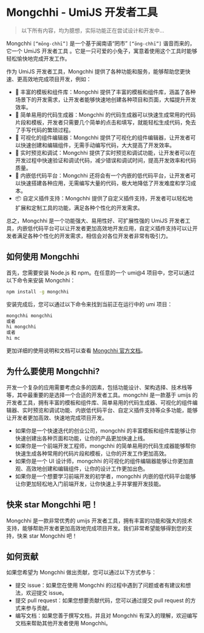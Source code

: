 
# Mongchhi - UmiJS 开发者工具

> 以下所有内容，均为臆想，实际功能正在尝试设计和开发中...

Mongchhi `[“mōng-chhī”]` 是一个基于闽南语“罔市” `[“ōng-chhī”]` 谐音而来的，它一个 UmiJS 开发者工具 。它是一只可爱的小兔子，寓意着使用这个工具时能够轻松愉快地完成开发工作。

作为 UmiJS 开发者工具，Mongchhi 提供了各种功能和服务，能够帮助您更快速、更高效地完成项目开发，例如：

- 🌈 丰富的模板和组件库：Mongchhi 提供了丰富的模板和组件库，涵盖了各种场景下的开发需求，让开发者能够快速地创建各种项目和页面，大幅提升开发效率。
- 🎨 简单易用的代码生成器：Mongchhi 的代码生成器可以快速生成常用的代码片段和模板，开发者只需要几个简单的点击和填写，就能轻松生成代码，免去了手写代码的繁琐过程。
- 🚀 可视化的组件编辑器：Mongchhi 提供了可视化的组件编辑器，让开发者可以快速创建和编辑组件，无需手动编写代码，大大提高了开发效率。
- 🌟 实时预览和调试：Mongchhi 提供了实时预览和调试功能，让开发者可以在开发过程中快速验证和调试代码，减少错误和调试时间，提高开发效率和代码质量。
- 🧩 内嵌低代码平台：Mongchhi 还将会有一个内嵌的低代码平台，让开发者可以快速搭建各种应用，无需编写大量的代码，极大地降低了开发难度和学习成本。
- 📦 自定义插件支持：Mongchhi 提供了自定义插件支持，开发者可以轻松地扩展和定制工具的功能，满足各种个性化的开发需求。

总之，Mongchhi 是一个功能强大、易用性好、可扩展性强的 UmiJS 开发者工具，内嵌低代码平台可以让开发者更加高效地开发应用，自定义插件支持可以让开发者满足各种个性化的开发需求，相信会对各位开发者非常有吸引力。

## 如何使用 Mongchhi

首先，您需要安装 Node.js 和 npm。在任意的一个 umi@4 项目中，您可以通过以下命令来安装 Mongchhi：

```bash
npm install -g mongchhi
```

安装完成后，您可以通过以下命令来找到当前正在运行中的 umi 项目：

```bash
mongchhi mongchhi
或者
hi mongchhi
或者
hi mc
```
更加详细的使用说明和文档可以查看 [Mongchhi 官方文档](./hahaha)。

## 为什么要使用 Mongchhi?

开发一个复杂的应用需要考虑众多的因素，包括功能设计、架构选择、技术栈等等，其中最重要的是选择一个合适的开发者工具。mongchhi 是一款基于 umijs 的开发者工具，拥有丰富的模板和组件库、简单易用的代码生成器、可视化的组件编辑器、实时预览和调试功能、内嵌低代码平台、自定义插件支持等众多功能，能够让开发者更加高效、快速地完成项目开发。

- 如果你是一个快速迭代的创业公司，mongchhi 的丰富模板和组件库能够让你快速创建出各种页面和功能，让你的产品更加快速上线。
- 如果你是一个前端开发工程师，mongchhi 的简单易用的代码生成器能够帮你快速生成各种常用的代码片段和模板，让你的开发工作更加高效。
- 如果你是一个 UI 设计师，mongchhi 的可视化的组件编辑器能够让你更加直观、高效地创建和编辑组件，让你的设计工作更加出色。
- 如果你是一个想要学习前端开发的初学者，mongchhi 内嵌的低代码平台能够让你更加轻松地入门前端开发，让你快速上手并掌握开发技能。

## 快来 star Mongchhi 吧！

Mongchhi 是一款非常优秀的 umijs 开发者工具，拥有丰富的功能和强大的技术支持，能够帮助开发者更加高效地完成项目开发。我们非常希望能够得到您的支持，快来 star Mongchhi 吧！

## 如何贡献

如果您希望为 Mongchhi 做出贡献，您可以通过以下方式参与：

- 提交 issue：如果您在使用 Mongchhi 的过程中遇到了问题或者有建议和想法，欢迎提交 issue。
- 提交 pull request：如果您想要贡献代码，您可以通过提交 pull request 的方式来参与贡献。
- 编写文档：如果您善于撰写文档，并且对 Mongchhi 有深入的理解，欢迎编写文档来帮助其他开发者使用 Mongchhi。
